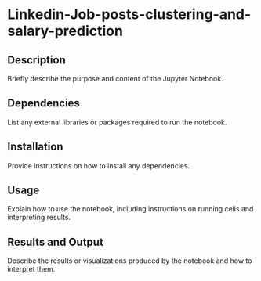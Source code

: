 # Linkedin-Job-posts-clustering-and-salary-prediction

## Description

Briefly describe the purpose and content of the Jupyter Notebook.

## Dependencies

List any external libraries or packages required to run the notebook.

## Installation

Provide instructions on how to install any dependencies.

## Usage

Explain how to use the notebook, including instructions on running cells and interpreting results.

## Results and Output

Describe the results or visualizations produced by the notebook and how to interpret them.

